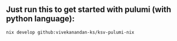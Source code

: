 ## Just run this to get started with pulumi (with python language):
```
nix develop github:vivekanandan-ks/ksv-pulumi-nix
```
